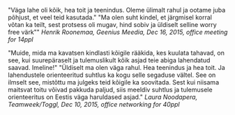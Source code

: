 "Väga lahe oli kõik, hea toit ja teenindus. Oleme ülimalt rahul ja ootame juba põhjust, et veel teid kasutada."
"Ma olen suht kindel, et järgmisel korral võtan ka teilt, sest protsess oli mugav, hind sobiv ja üldiselt selline worry free värk""
_Henrik Roonemaa, Geenius Meedia, Dec 16, 2015, office meeting for 14ppl_

"Muide, mida ma kavatsen kindlasti kõigile rääkida, kes kuulata tahavad, on see, kui suurepäraselt ja tulemuslikult kõik asjad teie abiga lahendatud saavad. Imeline!"
"Üldiselt ma olen väga rahul. Hea teenindus ja hea toit. Ja lahendustele orienteeritud suhtlus ka kogu selle segaduse vältel. See on ilmselt see, mistõttu ma julgeks teid kõigile ka soovitada. Sest kui niisama maitsvat toitu võivad pakkuda paljud, siis meeldiv suhtlus ja tulemusele orienteeritus on Eestis väga haruldased asjad."
_Laura Noodapera, Teamweek/Toggl, Dec 10, 2015, office networking for 40ppl_
